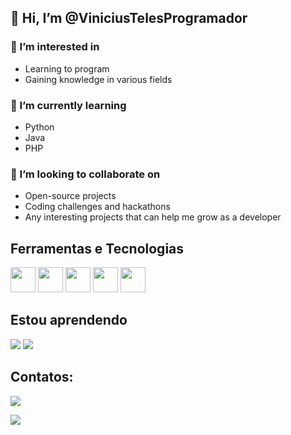 ## 👋 Hi, I’m @ViniciusTelesProgramador

### 👀 I’m interested in 
- Learning to program
- Gaining knowledge in various fields

### 🌱 I’m currently learning
- Python
- Java
- PHP

### 💞️ I’m looking to collaborate on
- Open-source projects
- Coding challenges and hackathons
- Any interesting projects that can help me grow as a developer

## Ferramentas e Tecnologias
<img src="https://cdn.jsdelivr.net/gh/devicons/devicon@latest/icons/python/python-original-wordmark.svg"  width="40" height="40" /> <img src="https://cdn.jsdelivr.net/gh/devicons/devicon@latest/icons/php/php-original.svg"  width="40" height="40" /> <img src="https://cdn.jsdelivr.net/gh/devicons/devicon@latest/icons/html5/html5-original-wordmark.svg"  width="40" height="40" /> <img src="https://cdn.jsdelivr.net/gh/devicons/devicon@latest/icons/css3/css3-original-wordmark.svg" width="40" height="40" /> <img src="https://cdn.jsdelivr.net/gh/devicons/devicon@latest/icons/mysql/mysql-original-wordmark.svg" width="40" height="40" />

## Estou aprendendo

<img src="https://cdn.jsdelivr.net/gh/devicons/devicon@latest/icons/django/django-plain.svg" /> <img src="https://cdn.jsdelivr.net/gh/devicons/devicon@latest/icons/docker/docker-original-wordmark.svg" />

## Contatos:
<a href="www.linkedin.com/in/marcos-vinicius-teles-b57a1b272"><img src="https://cdn.jsdelivr.net/gh/devicons/devicon@latest/icons/linkedin/linkedin-original.svg" /></a>

<a href = "mailto: vinilennon69@gmail.com"><img loading="lazy" src="https://img.shields.io/badge/Gmail-D14836?style=for-the-badge&logo=gmail&logoColor=white" target="_blank"></a>


<!---
ViniciusTelesProgramador/ViniciusTelesProgramador is a ✨ special ✨ repository because its `README.md` (this file) appears on your GitHub profile.
You can click the Preview link to take a look at your changes.
--->
